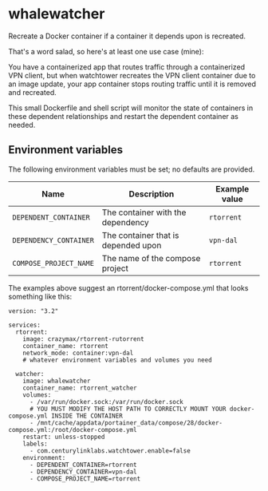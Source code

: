 # whalewatcher

Recreate a Docker container if a container it depends upon is recreated.

That's a word salad, so here's at least one use case (mine):

You have a containerized app that routes traffic through a containerized VPN client, but when watchtower recreates the VPN client container due to an image update, your app container stops routing traffic until it is removed and recreated.

This small Dockerfile and shell script will monitor the state of containers in these dependent relationships and restart the dependent container as needed.

## Environment variables

The following environment variables must be set; no defaults are provided.

| Name                   | Description                         | Example value |
|------------------------|-------------------------------------|---------------|
| `DEPENDENT_CONTAINER`  | The container with the dependency   | `rtorrent`    |
| `DEPENDENCY_CONTAINER` | The container that is depended upon | `vpn-dal`     |
| `COMPOSE_PROJECT_NAME` | The name of the compose project     | `rtorrent`    |

The examples above suggest an rtorrent/docker-compose.yml that looks something like this:

```
version: "3.2"

services:
  rtorrent:
    image: crazymax/rtorrent-rutorrent
    container_name: rtorrent
    network_mode: container:vpn-dal
    # whatever environment variables and volumes you need

  watcher:
    image: whalewatcher
    container_name: rtorrent_watcher
    volumes:
      - /var/run/docker.sock:/var/run/docker.sock
      # YOU MUST MODIFY THE HOST PATH TO CORRECTLY MOUNT YOUR docker-compose.yml INSIDE THE CONTAINER 
      - /mnt/cache/appdata/portainer_data/compose/28/docker-compose.yml:/root/docker-compose.yml
    restart: unless-stopped
    labels:
      - com.centurylinklabs.watchtower.enable=false
    environment:
      - DEPENDENT_CONTAINER=rtorrent
      - DEPENDENCY_CONTAINER=vpn-dal
      - COMPOSE_PROJECT_NAME=rtorrent
```
